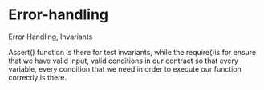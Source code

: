 # Error-handling
Error Handling, Invariants


Assert() function is there for test invariants, while the require()is for ensure that we have valid input, valid conditions
in our contract so that every variable, every condition that we need in order to execute our function correctly is there.
